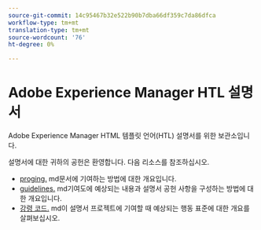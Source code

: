 ```yaml
---
source-git-commit: 14c95467b32e522b90b7dba66df359c7da86dfca
workflow-type: tm+mt
translation-type: tm+mt
source-wordcount: '76'
ht-degree: 0%

---
```

# Adobe Experience Manager HTL 설명서

Adobe Experience Manager HTML 템플릿 언어(HTL) 설명서를 위한 보관소입니다.

설명서에 대한 귀하의 공헌은 환영합니다. 다음 리소스를 참조하십시오.

* [proging.](contributing.md) md문서에 기여하는 방법에 대한 개요입니다.
* [guidelines.](guidelines.md) md기여도에 예상되는 내용과 설명서 공헌 사항을 구성하는 방법에 대한 개요입니다.
* [강령 코드.](code-of-conduct.md) md이 설명서 프로젝트에 기여할 때 예상되는 행동 표준에 대한 개요를 살펴보십시오.
